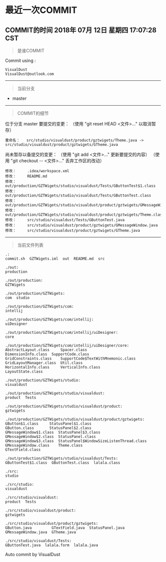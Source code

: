 # 最近一次COMMIT

COMMIT的时间
2018年 07月 12日 星期四 17:07:28 CST
---
> 是谁COMMIT

Commit using :
```
VisualDust
VisualDust@outlook.com
```
---
> 当前分支

* master

---
> COMMIT的细节

位于分支 master
要提交的变更：
  （使用 "git reset HEAD <文件>..." 以取消暂存）

	重命名：   src/studio/visualdust/product/gztwigets/Theme.java -> src/studio/visualdust/product/gztwigets/GTheme.java

尚未暂存以备提交的变更：
  （使用 "git add <文件>..." 更新要提交的内容）
  （使用 "git checkout -- <文件>..." 丢弃工作区的改动）

	修改：     .idea/workspace.xml
	修改：     README.md
	修改：     out/production/GZTWigets/studio/visualdust/Tests/GButtonTest$1.class
	修改：     out/production/GZTWigets/studio/visualdust/Tests/GButtonTest.class
	修改：     out/production/GZTWigets/studio/visualdust/product/gztwigets/GMessageWindow.class
	修改：     out/production/GZTWigets/studio/visualdust/product/gztwigets/Theme.class
	修改：     src/studio/visualdust/Tests/GButtonTest.java
	修改：     src/studio/visualdust/product/gztwigets/GMessageWindow.java
	修改：     src/studio/visualdust/product/gztwigets/GTheme.java

---
> 当前文件列表

```
.:
commit.sh  GZTWigets.iml  out  README.md  src

./out:
production

./out/production:
GZTWigets

./out/production/GZTWigets:
com  studio

./out/production/GZTWigets/com:
intellij

./out/production/GZTWigets/com/intellij:
uiDesigner

./out/production/GZTWigets/com/intellij/uiDesigner:
core

./out/production/GZTWigets/com/intellij/uiDesigner/core:
AbstractLayout.class	 Spacer.class
DimensionInfo.class	 SupportCode.class
GridConstraints.class	 SupportCode$TextWithMnemonic.class
GridLayoutManager.class  Util.class
HorizontalInfo.class	 VerticalInfo.class
LayoutState.class

./out/production/GZTWigets/studio:
visualdust

./out/production/GZTWigets/studio/visualdust:
product  Tests

./out/production/GZTWigets/studio/visualdust/product:
gztwigets

./out/production/GZTWigets/studio/visualdust/product/gztwigets:
GButton$1.class		StatusPanel$1.class
GButton.class		StatusPanel$2.class
GMessageWindow$1.class	StatusPanel$3.class
GMessageWindow$2.class	StatusPanel.class
GMessageWindow$3.class	StatusPanel$WindowSizeListenThread.class
GMessageWindow.class	Theme.class
GTextField.class

./out/production/GZTWigets/studio/visualdust/Tests:
GButtonTest$1.class  GButtonTest.class	lalala.class

./src:
studio

./src/studio:
visualdust

./src/studio/visualdust:
product  Tests

./src/studio/visualdust/product:
gztwigets

./src/studio/visualdust/product/gztwigets:
GButton.java	     GTextField.java  StatusPanel.java
GMessageWindow.java  GTheme.java

./src/studio/visualdust/Tests:
GButtonTest.java  lalala.form  lalala.java
```

Auto commit by VisualDust
